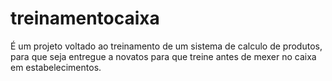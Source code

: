 # treinamentocaixa
É um projeto voltado ao treinamento de um sistema de calculo de produtos, para que seja entregue a novatos para que treine antes de mexer no caixa em estabelecimentos.

